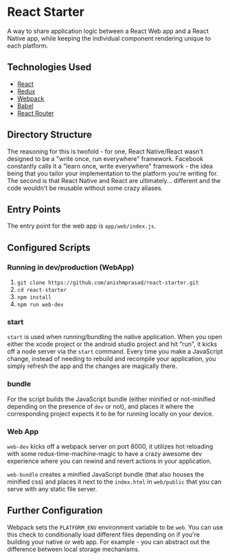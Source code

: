 # React Starter

A way to share application logic between a React Web app and a React Native app,
while keeping the individual component rendering unique to each platform.


## Technologies Used

  - [React](https://facebook.github.io/react/)
  - [Redux](http://redux.js.org/)
  - [Webpack](https://webpack.github.io/)
  - [Babel](https://babeljs.io/)
  - [React Router](https://reacttraining.com/react-router/)

## Directory Structure


The reasoning for this is twofold - for one, React Native/React wasn't designed
to be a "write once, run everywhere" framework. Facebook constantly calls it a
"learn once, write everywhere" framework - the idea being that you tailor your
implementation to the platform you're writing for. The second is that React
Native and React are ultimately... different and the code wouldn't be reusable
without some crazy aliases.

## Entry Points

The entry point for the web app is `app/web/index.js`.

## Configured Scripts

### Running in dev/production (WebApp)

  1. `git clone https://github.com/anishmprasad/react-starter.git`
  1. `cd react-starter`
  1. `npm install`
  1. `npm run web-dev`
    
### start

`start` is used when running/bundling the native application. When you open
either the xcode project or the android studio project and hit "run", it
kicks off a node server via the `start` command. Every time you make a
JavaScript change, instead of needing to rebuild and recompile your application,
you simply refresh the app and the changes are magically there.

### bundle

For the script builds the JavaScript bundle (either minified or not-minified
depending on the presence of `dev` or not), and places it where the
corresponding project expects it to be for running locally on your device.

### Web App

`web-dev` kicks off a webpack server on port 8000, it utilizes hot reloading
with some redux-time-machine-magic to have a crazy awesome dev experience where
you can rewind and revert actions in your application.

`web-bundle` creates a minified JavaScript bundle (that also houses the minified
css) and places it next to the `index.html` in `web/public` that you can serve
with any static file server.

## Further Configuration

Webpack sets the `PLATFORM_ENV` environment variable to be `web`. You can use
this check to conditionally load different files depending on if you're building
your native or web app. For example - you can abstract out the difference
between local storage mechanisms.
